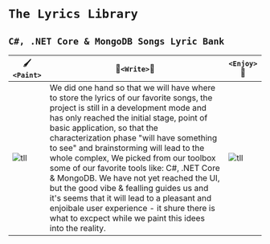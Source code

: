 # `The Lyrics Library`
## `C#, .NET Core & MongoDB Songs Lyric Bank`

:paintbrush: `<Paint>` |:diamond_shape_with_a_dot_inside:`<Write>`:diamond_shape_with_a_dot_inside:| `<Enjoy>`:art:
------------ | ------------- | -------------
![tll](https://user-images.githubusercontent.com/91435534/136754130-55c405d0-8864-4052-b3de-f7522dd6b251.png) | We did one hand so that we will have where to store the lyrics of our favorite songs, the project is still in a development mode and has only reached the initial stage, point of basic application, so that the characterization phase "will have something to see" and brainstorming will lead to the whole complex, We picked from our toolbox some of our favorite tools like: C#, .NET Core & MongoDB. We have not yet reached the UI, but the good vibe & fealling guides us and it's seems that it will lead to a pleasant and enjoibale user experience - it shure there is what to excpect while we paint this idees into the reality. | ![tll](https://user-images.githubusercontent.com/91435534/136754130-55c405d0-8864-4052-b3de-f7522dd6b251.png)